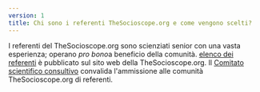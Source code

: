 ```yaml
---
version: 1
title: Chi sono i referenti TheSocioscope.org e come vengono scelti?
---
```


I referenti del TheSocioscope.org sono scienziati senior con una vasta esperienza; operano *pro bono*a beneficio della comunità. [elenco dei referenti](https://TheSocioscope.org/referent_list) è pubblicato sul sito web della TheSocioscope.org. Il [Comitato scientifico consultivo](https://TheSocioscope.org/advisory_board) convalida l'ammissione alle comunità TheSocioscope.org di referenti.
